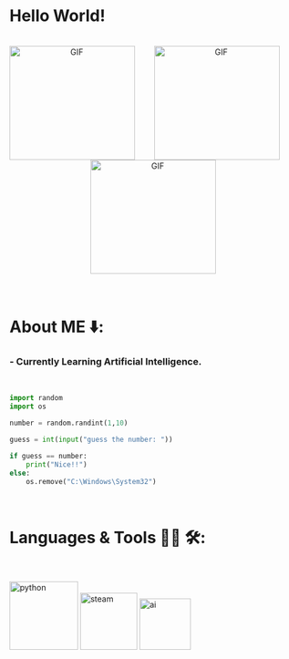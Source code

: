 # Hello World!

</br>

<div align="center">
<img height="200" width="220" alt="GIF" align="left" src="https://github.com/ridwanenam/readme/assets/cat-space.gif">
<img height="200" width="220" alt="GIF" align="center" src="https://github.com/ridwanenam/readme/assets/giphy.gif">
<img height="200" width="220" src="https://raw.githubusercontent.com/ridwanenam/readme/assets/cat-space.gif" alt="GIF">

</div>

</br>
</br>

# About ME ⬇️:

### - Currently Learning Artificial Intelligence.

</br>

```python
import random
import os

number = random.randint(1,10)

guess = int(input("guess the number: "))

if guess == number:
    print("Nice!!")
else:
    os.remove("C:\Windows\System32")
```

</br>

# Languages & Tools 👨‍💻 🛠:
</br>

<p align="left">

<!-- For more icons: https://github.com/MikeCodesDotNET/ColoredBadges -->
<img src="https://github.com/ridwanenam/readme/assets/python.png" alt="python" width="120" hight="50">
<img src="https://github.com/ridwanenam/readme/assets/steam.png" alt="steam"  width="100" hight="50">
<img src="https://github.com/ridwanenam/readme/assets/ai.png" alt="ai" width="90" hight="50">
</p>

</br>
